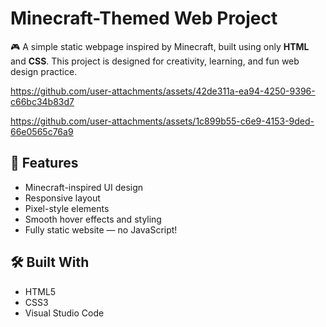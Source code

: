 # Minecraft-Themed Web Project

🎮 A simple static webpage inspired by Minecraft, built using only **HTML** and **CSS**. This project is designed for creativity, learning, and fun web design practice.




https://github.com/user-attachments/assets/42de311a-ea94-4250-9396-c66bc34b83d7


https://github.com/user-attachments/assets/1c899b55-c6e9-4153-9ded-66e0565c76a9



## 🌟 Features

- Minecraft-inspired UI design
- Responsive layout
- Pixel-style elements
- Smooth hover effects and styling
- Fully static website — no JavaScript!



## 🛠️ Built With

- HTML5
- CSS3
- Visual Studio Code



